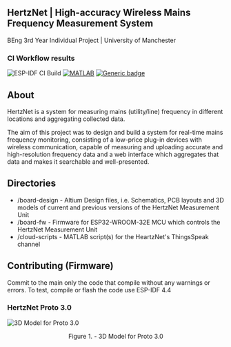 ## HertzNet | High-accuracy Wireless Mains Frequency Measurement System
BEng 3rd Year Individual Project | University of Manchester

### CI Workflow results

![ESP-IDF CI Build](https://github.com/karol-design/HertzNet/actions/workflows/esp32_build.yml/badge.svg) [![MATLAB](https://github.com/karol-design/HertzNet/actions/workflows/matlab.yml/badge.svg)](https://github.com/karol-design/HertzNet/actions/workflows/matlab.yml) [![Generic badge](https://img.shields.io/badge/Thingspeak_Dashboard_-running-green.svg)](https://thingspeak.com/channels/2033438)


## About 
HertzNet is a system for measuring mains (utility/line) frequency in different locations and aggregating collected data.

The aim of this project was to design and build a system for real-time mains frequency monitoring,
consisting of a low-price plug-in devices with wireless communication, capable of measuring and
uploading accurate and high-resolution frequency data and a web interface which aggregates that
data and makes it searchable and well-presented. 

## Directories
- /board-design - Altium Design files, i.e. Schematics, PCB layouts and 3D models of current and previous versions of the HertzNet Measurement Unit
- /board-fw - Firmware for ESP32-WROOM-32E MCU which controls the HertzNet Measurement Unit
- /cloud-scripts - MATLAB script(s) for the HeartzNet's ThingsSpeak channel

## Contributing (Firmware)
Commit to the main only the code that compile without any warnings or errors.
To test, compile or flash the code use ESP-IDF 4.4

### HertzNet Proto 3.0
![3D Model for Proto 3.0](https://i.ibb.co/phvMxHW/Proto3-0-3-D.png)
<center>Figure 1. - 3D Model for Proto 3.0</center>
